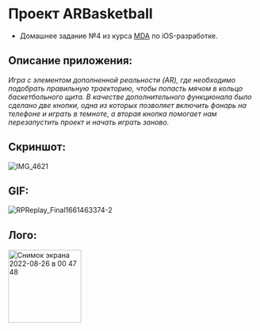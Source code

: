 # Проект ARBasketball
* Домашнее задание №4 из курса [MDA]( https://www.m-d-a.ru/ ) по iOS-разработке.

## Описание приложения: 
*Игра с элементом дополненной реальности (AR), где необходимо подобрать правильную траекторию, чтобы попасть мячом в кольцо баскетбольного щита. В качестве дополнительного функционала было сделано две кнопки, одна из которых позволяет включить фонарь на телефоне и играть в темноте, а вторая кнопка помогает нам перезапустить проект и начать играть заново.*
## Скриншот:
![IMG_4621](https://user-images.githubusercontent.com/78722676/186778395-f219b83a-79fd-43dc-83fc-e9e19ad01a6d.jpg)
## GIF:
![RPReplay_Final1661463374-2](https://user-images.githubusercontent.com/78722676/186778232-8cf03d53-bd30-46f3-a303-005645fba7cc.gif)
## Лого:
<img width="147" alt="Снимок экрана 2022-08-26 в 00 47 48" src="https://user-images.githubusercontent.com/78722676/186776792-5e2541c2-894f-4c7c-b5f1-dfd059a65821.png">

